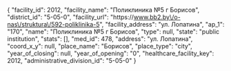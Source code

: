 {
    "facility_id": 2012,
    "facility_name": "Поликлиника №5 г Борисов",
    "district_id": "5-05-0",
    "facility_url": "https:\/\/www.bb2.by\/o-nas\/struktura\/592-poliklinika-5",
    "facility_address": "ул. Лопатина",
    "ap_1": "170",
    "name": "Поликлиника №5 г Борисов",
    "type": null,
    "state": "public institution",
    "stats": [],
    "med_id": 478,
    "address": "ул. Лопатина",
    "coord_x_y": null,
    "place_name": "Борисов",
    "place_type": "city",
    "year_of_closing": null,
    "year_of_opening": "0",
    "healthcare_facility_key": 2012,
    "administrative_division_id": "5-05-0"
}